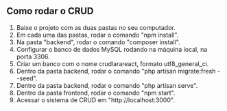 <h2>Como rodar o CRUD</h2>
<ol>
<li>Baixe o projeto com as duas pastas no seu computador.</li>
<li>Em cada uma das pastas, rodar o comando "npm install".</li>
<li>Na pasta "backend", rodar o comando "composer install".</li>
<li>Configurar o banco de dados MySQL rodando na máquina local, na porta 3306.</li>
<li>Criar um banco com o nome crudlarareact, formato utf8_general_ci.</li>
<li>Dentro da pasta backend, rodar o comando "php artisan migrate:fresh --seed".</li>
<li>Dentro da pasta backend, rodar o comando "php artisan serve".</li>
<li>Dentro da pasta frontend, rodar o comando "npm start".</li>
<li>Acessar o sistema de CRUD em "http://localhost:3000".</li>
</ol>